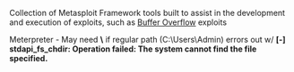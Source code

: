 

Collection of Metasploit Framework tools built to assist in the development and execution of exploits, such as [Buffer Overflow](10%20-%20Buffer%20Overflows.md) exploits  
  
  
  
Meterpreter - May need **\\** if regular path (C\:\Users\Admin) errors out w/ **\[-\] stdapi_fs_chdir: Operation failed: The system cannot find the file specified.**
